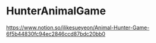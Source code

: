 # HunterAnimalGame

https://www.notion.so/ilikesueyeon/Animal-Hunter-Game-6f5b44830fc94ec2846ccd87bdc20bb0
